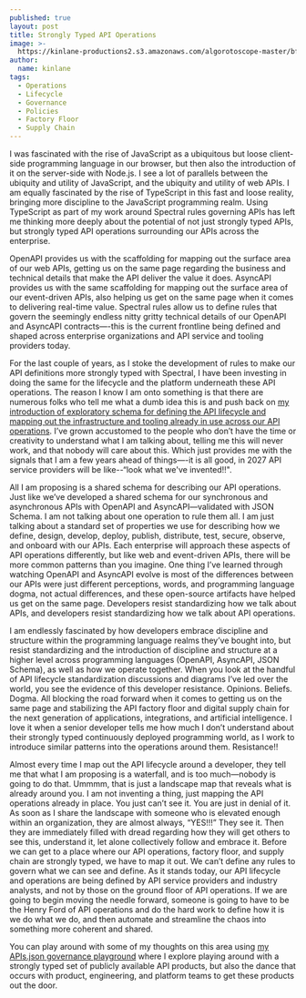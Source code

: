 ```yaml
---
published: true
layout: post
title: Strongly Typed API Operations
image: >-
  https://kinlane-productions2.s3.amazonaws.com/algorotoscope-master/bf-skinner-shipping-container-yard-police-boat.jpg
author:
  name: kinlane
tags:
  - Operations
  - Lifecycle
  - Governance
  - Policies
  - Factory Floor
  - Supply Chain
---
```

I was fascinated with the rise of JavaScript as a ubiquitous but loose client-side programming language in our browser, but then also the introduction of it on the server-side with Node.js. I see a lot of parallels between the ubiquity and utility of JavaScript, and the ubiquity and utility of web APIs. I am equally fascinated by the rise of TypeScript in this fast and loose reality, bringing more discipline to the JavaScript programming realm. Using TypeScript as part of my work around Spectral rules governing APIs has left me thinking more deeply about the potential of not just strongly typed APIs, but strongly typed API operations surrounding our APIs across the enterprise.

OpenAPI provides us with the scaffolding for mapping out the surface area of our web APIs, getting us on the same page regarding the business and technical details that make the API deliver the value it does. AsyncAPI provides us with the same scaffolding for mapping out the surface area of our event-driven APIs, also helping us get on the same page when it comes to delivering real-time value. Spectral rules allow us to define rules that govern the seemingly endless nitty gritty technical details of our OpenAPI and AsyncAPI contracts—-this is the current frontline being defined and shaped across enterprise organizations and API service and tooling providers today.

For the last couple of years, as I stoke the development of rules to make our API definitions more strongly typed with Spectral, I have been investing in doing the same for the lifecycle and the platform underneath these API operations. The reason I know I am onto something is that there are numerous folks who tell me what a dumb idea this is and push back on <a href="https://www.linkedin.com/feed/update/urn:li:activity:7005550232709070848/">my introduction of exploratory schema for defining the API lifecycle and mapping out the infrastructure and tooling already in use across our API operations</a>. I’ve grown accustomed to the people who don’t have the time or creativity to understand what I am talking about, telling me this will never work, and that nobody will care about this. Which just provides me with the signals that I am a few years ahead of things—-it is all good, in 2027 API service providers will be like--“look what we've invented!!".

All I am proposing is a shared schema for describing our API operations. Just like we’ve developed a shared schema for our synchronous and asynchronous APIs with OpenAPI and AsyncAPI—validated with JSON Schema. I am not talking about one operation to rule them all. I am just talking about a standard set of properties we use for describing how we define, design, develop, deploy, publish, distribute, test, secure, observe, and onboard with our APIs. Each enterprise will approach these aspects of API operations differently, but like web and event-driven APIs, there will be more common patterns than you imagine. One thing I’ve learned through watching OpenAPI and AsyncAPI evolve is most of the differences between our APIs were just different perceptions, words, and programming language dogma, not actual differences, and these open-source artifacts have helped us get on the same page. Developers resist standardizing how we talk about APIs, and developers resist standardizing how we talk about API operations. 

I am endlessly fascinated by how developers embrace discipline and structure within the programming language realms they’ve bought into, but resist standardizing and the introduction of discipline and structure at a higher level across programming languages (OpenAPI, AsyncAPI, JSON Schema), as well as how we operate together. When you look at the handful of API lifecycle standardization discussions and diagrams I’ve led over the world, you see the evidence of this developer resistance. Opinions. Beliefs. Dogma. All blocking the road forward when it comes to getting us on the same page and stabilizing the API factory floor and digital supply chain for the next generation of applications, integrations, and artificial intelligence. I love it when a senior developer tells me how much I don’t understand about their strongly typed continuously deployed programming world, as I work to introduce similar patterns into the operations around them. Resistance!!

Almost every time I map out the API lifecycle around a developer, they tell me that what I am proposing is a waterfall, and is too much—nobody is going to do that. Ummmm, that is just a landscape map that reveals what is already around you. I am not inventing a thing, just mapping the API operations already in place. You just can’t see it. You are just in denial of it. As soon as I share the landscape with someone who is elevated enough within an organization, they are almost always, “YES!!!” They see it. Then they are immediately filled with dread regarding how they will get others to see this, understand it, let alone collectively follow and embrace it. Before we can get to a place where our API operations, factory floor, and supply chain are strongly typed, we have to map it out. We can’t define any rules to govern what we can see and define. As it stands today, our API lifecycle and operations are being defined by API service providers and industry analysts, and not by those on the ground floor of API operations. If we are going to begin moving the needle forward, someone is going to have to be the Henry Ford of API operations and do the hard work to define how it is we do what we do, and then automate and streamline the chaos into something more coherent and shared. 

You can play around with some of my thoughts on this area using <a href="https://kinlane.github.io/rules-playground/">my APIs.json governance playground</a> where I explore playing around with a strongly typed set of publicly available API products, but also the dance that occurs with product, engineering, and platform teams to get these products out the door.


